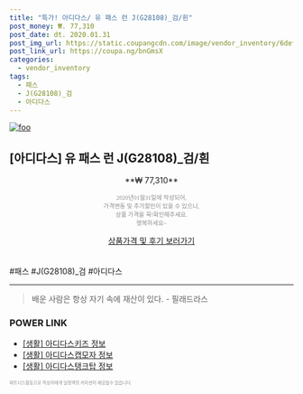 ```yaml
--- 
title: "특가! 아디다스/ 유 패스 런 J(G28108)_검/흰" 
post_money: ₩. 77,310 
post_date: dt. 2020.01.31 
post_img_url: https://static.coupangcdn.com/image/vendor_inventory/6def/6da50ded6c7a72d8fc1fecf5b9f06b218695e107ec3749646e65ca52d059.jpg 
post_link_url: https://coupa.ng/bnGmsX 
categories: 
  - vendor_inventory 
tags: 
  - 패스 
  - J(G28108)_검 
  - 아디다스 
--- 
```

[![foo](https://static.coupangcdn.com/image/vendor_inventory/6def/6da50ded6c7a72d8fc1fecf5b9f06b218695e107ec3749646e65ca52d059.jpg)](https://coupa.ng/bnGmsX) 

## [아디다스] 유 패스 런 J(G28108)_검/흰 
<p style="text-align: center;">**₩ 77,310**</p> 
<p style="text-align: center;"><span style="color: #898c8f; font-family: Georgia,Times,serif; font-size: 0.75em;">2020년01월31일에 작성되어, <br>가격변동 및 추가할인이 있을 수 있으니,<br> 상품 가격을 꼭!확인해주세요.<br>행복하세요~</span> 
</p>	 
<div markdown="0" style="text-align: center;"><a href="https://coupa.ng/bnGmsX" class="btn btn--success">상품가격 및 후기 보러가기</a></div> 
<br><br> 
  #패스 #J(G28108)_검 #아디다스 
<hr> 

> 배운 사람은 항상 자기 속에 재산이 있다. - 필래드라스 


### POWER LINK

* <a href="https://blog.naver.com/sakai111/221763435852" target="_blank"> [생활] 아디다스키즈 정보 </a>
* <a href="https://blog.naver.com/fash111/221768110466" target="_blank"> [생활] 아디다스캡모자 정보 </a>
* <a href="https://blog.naver.com/sakai111/221762493087" target="_blank"> [생활] 아디다스탱크탑 정보 </a>

<span style="color: #898c8f; font-family: Georgia,Times,serif; font-size: 0.55em;">파트너스활동으로 작성자에게 일정액의 커미션이 제공될수 있습니다.</span> 
